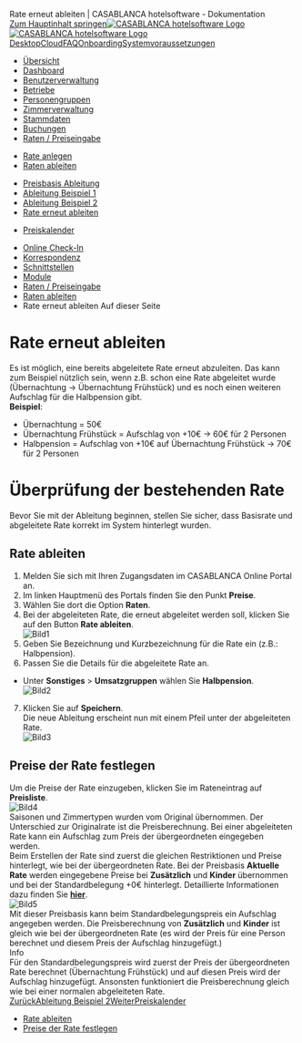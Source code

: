 Rate erneut ableiten | CASABLANCA hotelsoftware - Dokumentation  
[Zum Hauptinhalt springen](https://docs.casablanca.at/cloud/raten/ableitung/abl_neu/#__docusaurus_skipToContent_fallback)[![CASABLANCA hotelsoftware Logo](https://docs.casablanca.at/img/logo.png) ![CASABLANCA hotelsoftware Logo](https://docs.casablanca.at/img/Casablanca_LOGO_2022_neg.png)](https://docs.casablanca.at/) [Desktop](https://docs.casablanca.at/desktop/desktop/)[Cloud](https://docs.casablanca.at/cloud/cloud_systems/)[FAQ](https://docs.casablanca.at/faq)[Onboarding](https://docs.casablanca.at/onboarding/fiscalization)[Systemvoraussetzungen](https://docs.casablanca.at/system_requirements)  
* [Übersicht](https://docs.casablanca.at/cloud/cloud_systems/)
* [Dashboard](https://docs.casablanca.at/cloud/dashboard/)
* [Benutzerverwaltung](https://docs.casablanca.at/cloud/user_management/)
* [Betriebe](https://docs.casablanca.at/cloud/company/)
* [Personengruppen](https://docs.casablanca.at/cloud/person_groups/)
* [Zimmerverwaltung](https://docs.casablanca.at/cloud/rooms/)
* [Stammdaten](https://docs.casablanca.at/cloud/main_data/)
* [Buchungen](https://docs.casablanca.at/cloud/bookings/)
* [Raten / Preiseingabe](https://docs.casablanca.at/cloud/raten/)
+ [Rate anlegen](https://docs.casablanca.at/cloud/raten/rates/)
+ [Raten ableiten](https://docs.casablanca.at/cloud/raten/ableitung/)
- [Preisbasis Ableitung](https://docs.casablanca.at/cloud/raten/ableitung/preisbasis)
- [Ableitung Beispiel 1](https://docs.casablanca.at/cloud/raten/ableitung/abl_online)
- [Ableitung Beispiel 2](https://docs.casablanca.at/cloud/raten/ableitung/abl_frueh)
- [Rate erneut ableiten](https://docs.casablanca.at/cloud/raten/ableitung/abl_neu)
+ [Preiskalender](https://docs.casablanca.at/cloud/raten/preiskalender/)
* [Online Check-In](https://docs.casablanca.at/cloud/online_checkin/)
* [Korrespondenz](https://docs.casablanca.at/cloud/online_corr/)
* [Schnittstellen](https://docs.casablanca.at/cloud/interfaces/)
* [Module](https://docs.casablanca.at/cloud/module/)  
* [Raten / Preiseingabe](https://docs.casablanca.at/cloud/raten/)
* [Raten ableiten](https://docs.casablanca.at/cloud/raten/ableitung/)
* Rate erneut ableiten
Auf dieser Seite

# Rate erneut ableiten  
Es ist möglich, eine bereits abgeleitete Rate erneut abzuleiten. Das kann zum Beispiel nützlich sein, wenn z.B. schon eine Rate abgeleitet wurde (Übernachtung -> Übernachtung Frühstück) und es noch einen weiteren Aufschlag für die Halbpension gibt.  
**Beispiel**:  
* Übernachtung = 50€
* Übernachtung Frühstück = Aufschlag von +10€ -> 60€ für 2 Personen
* Halbpension = Aufschlag von +10€ auf Übernachtung Frühstück -> 70€ für 2 Personen

# Überprüfung der bestehenden Rate  
Bevor Sie mit der Ableitung beginnen, stellen Sie sicher, dass Basisrate und abgeleitete Rate korrekt im System hinterlegt wurden.

## Rate ableiten[](https://docs.casablanca.at/cloud/raten/ableitung/abl_neu/#rate-ableiten "Direkter Link zu Rate ableiten")  
1. Melden Sie sich mit Ihren Zugangsdaten im CASABLANCA Online Portal an.
2. Im linken Hauptmenü des Portals finden Sie den Punkt **Preise**.
3. Wählen Sie dort die Option **Raten**.
4. Bei der abgeleiteten Rate, die erneut abgeleitet werden soll, klicken Sie auf den Button **Rate ableiten**.  
![Bild1](https://docs.casablanca.at/assets/images/rate_ableiten_button_01-8411e12a41a189dddaa10410a956192b.png "Rate ableiten Button")  
5. Geben Sie Bezeichnung und Kurzbezeichnung für die Rate ein (z.B.: Halbpension).
6. Passen Sie die Details für die abgeleitete Rate an.
* Unter **Sonstiges** > **Umsatzgruppen** wählen Sie **Halbpension**.  
![Bild2](https://docs.casablanca.at/assets/images/ableitung_hp-4f32906ad8eaf7d545f7f5d791a78da4.png "Ableitung Halbpension")  
7. Klicken Sie auf **Speichern**.  
Die neue Ableitung erscheint nun mit einem Pfeil unter der abgeleiteten Rate.  
![Bild3](https://docs.casablanca.at/assets/images/ableitung_neu-509c243a40d1a9a029b7a41eb75d330a.png "Ableitung Halbpension")

## Preise der Rate festlegen[](https://docs.casablanca.at/cloud/raten/ableitung/abl_neu/#preise-der-rate-festlegen "Direkter Link zu Preise der Rate festlegen")  
Um die Preise der Rate einzugeben, klicken Sie im Rateneintrag auf **Preisliste**.  
![Bild4](https://docs.casablanca.at/assets/images/ableitung_hp_preisliste-1335ed900370c1bf2c6a212b73745b99.png "Ableitung Halbpension")  
Saisonen und Zimmertypen wurden vom Original übernommen. Der Unterschied zur Originalrate ist die Preisberechnung. Bei einer abgeleiteten Rate kann ein Aufschlag zum Preis der übergeordneten eingegeben werden.  
Beim Erstellen der Rate sind zuerst die gleichen Restriktionen und Preise hinterlegt, wie bei der übergeordneten Rate. Bei der Preisbasis **Aktuelle Rate** werden eingegebene Preise bei
**Zusätzlich** und **Kinder** übernommen und bei der Standardbelegung +0€ hinterlegt. Detaillierte Informationen dazu finden Sie **[hier](https://docs.casablanca.at/cloud/raten/ableitung/preisbasis)**.  
![Bild5](https://docs.casablanca.at/assets/images/ableitung_fruehstueck_preise-d1fec05a36de8c27e9cfd63a13393e9f.png "Ableitung Frühstück Preise")  
Mit dieser Preisbasis kann beim Standardbelegungspreis ein Aufschlag angegeben werden. Die
Preisberechnung von **Zusätzlich** und **Kinder** ist gleich wie bei der übergeordneten Rate (es wird der Preis für eine Person berechnet und diesem Preis der Aufschlag hinzugefügt.)  
Info  
Für den Standardbelegungspreis wird zuerst der Preis der übergeordneten Rate berechnet (Übernachtung Frühstück) und auf diesen Preis wird der Aufschlag hinzugefügt. Ansonsten funktioniert die Preisberechnung gleich wie bei einer normalen abgeleiteten Rate.  
[ZurückAbleitung Beispiel 2](https://docs.casablanca.at/cloud/raten/ableitung/abl_frueh)[WeiterPreiskalender](https://docs.casablanca.at/cloud/raten/preiskalender/)  
* [Rate ableiten](https://docs.casablanca.at/cloud/raten/ableitung/abl_neu/#rate-ableiten)
* [Preise der Rate festlegen](https://docs.casablanca.at/cloud/raten/ableitung/abl_neu/#preise-der-rate-festlegen)
